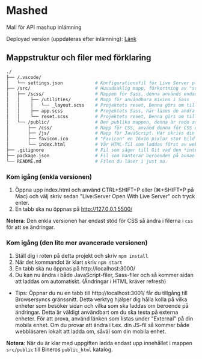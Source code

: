 # Mashed
Mall för API mashup inlämning

Deployad version (uppdateras efter inlämning):
[Länk](http://u03.christianblom.se/)

## Mappstruktur och filer med förklaring
```bash
./
├── /.vscode/
│   └── settings.json            # Konfigurationsfil för Live Server pluginet till VSCode, säger till den att servera från mappen "public"
├── /src/                        # Huvudsaklig mapp, förkortning av "source" som syftar till källkod.
│   ├── /scss/                   # Mappen för Sass, denna används endast i den avancerade versionen (se nedan). Den går att bortse från.
│   │    ├── /utilities/         # Mapp för användbara mixins i Sass
│   │    │   └── _layout.scss    # Projektets reset, Denna görs om till CSS automatiskt vid ändringar och CSS:en hamnar i public/css/reset.css
│   │    ├── app.scss            # Projektets Sass, här läses de andra scss-filerna in. Denna görs om till CSS automatiskt vid ändringar och CSS:en hamnar i public/css/app.css
│   │    └── reset.scss          # Projektets reset, Denna görs om till CSS automatiskt vid ändringar och CSS:en hamnar i public/css/reset.css
│   └── /public/                 # Den publika mappen, denna är redo att användas av en webbserver.
│       ├── /css/                # Mapp för CSS, använd denna för CSS om du inte vill använda Sass.
│       ├── /js/                 # Mapp för JavaScript. Här skrivs din kod.
│       ├── favicon.ico          # "Favicon" en 16x16 pixlar stor bild som visar en liten ikon på en webbläsar-flik.
│       └── index.html           # Vår HTML-fil som laddas först av webbservern. Alla andra filer läses in härifrån.
├── .gitignore                   # Fil som säger till Git vad den *inte* ska versionshantera.
├── package.json                 # Fil som hanterar beroenden på annan kod i vårt projekt, rör ej denna fil.
└── README.md                    # Filen du läser i just nu.
```

### Kom igång (enkla versionen)
1. Öppna upp index.html och använd CTRL+SHIFT+P eller (⌘+SHIFT+P på Mac) och välj skriv sedan "Live:Server Open With Live Server" och tryck enter.
2. En tabb ska nu öppnas på http://127.0.0.1:5500/

**Notera**: Den enkla versionen har endast stöd för CSS så ändra i filerna i `css` för att se ändringar.

### Kom igång (den lite mer avancerade versionen)
1. Ställ dig i roten på detta projekt och skriv `npm install`
2. När det kommandot är klart skriv `npm start`
3. En tabb ska nu öppnas på http://localhost:3000/
4. Du kan nu ändra i både JavaScript-filer, Sass-filer och så kommer sidan att laddas om automatiskt. (Ändringar i HTML kräver refresh)

* Tips: Öppnar du nu en tabb till http://localhost:3001/ får du tillgång till Browsersyncs gränssnitt. Detta verktyg hjälper dig hålla kolla på vilka enheter som besöker sidan och vilka som ska laddas om beroende på ändringar. Detta är väldigt användbart om du ska testa på externa enheter. För att prova, använd länken som listas under "External" på din mobila enhet. Om du provar att ändra i t.ex. din JS-fil så kommer både webbläsaren lokalt att ladda om, såväl som din mobila enhet.

**Notera**: När du är klar med uppgiften ladda endast upp innehållet i mappen `src/public` till Bineros `public_html` katalog.
